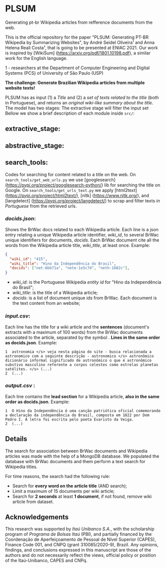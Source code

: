 # PLSUM
Generating pt-br Wikipedia articles from refference documents from the web.

This is the official repository for the paper "PLSUM: Generating PT-BR Wikipedia by Summarizing Websites", by André Seidel Oliveira¹ and Anna Helena Reali Costa¹, that is going to be presented at ENIAC 2021.
Our work is inspired by [WikiSum] (https://arxiv.org/pdf/1801.10198.pdf), a similar work for the English language. 

1 - researchers at the Department of Computer Engineering and Digital Systems (PCS) of University of São Paulo (USP)

__The challenge: Generate Brazilian Wikipedia articles from multiple website texts!__

PLSUM has as input (1) a _Title_ and (2) a _set of texts related to the title_ (both in Portuguese), and returns an _original wiki-like summary about the title_.
The model has two stages: The extractive stage will filter the input set 
Bellow we show a brief description of each module inside ```src/```:

## extractive_stage:

## abstractive_stage:


## search_tools:
Codes for searching for content related to a title on the web. 
On ```search_tools/get_web_urls.py``` we use [googlesearch] (https://pypi.org/project/googlesearch-python/) lib for searching the title on Google.
On ```search_tools/get_urls_text.py``` we apply [html2text] (https://pypi.org/project/html2text/), [nltk] (https://www.nltk.org/), and [langdetect] (https://pypi.org/project/langdetect/) to scrap and filter texts _in Portuguese_ from the retrieved urls.

### _docids.json_:
Shows the BrWac docs related to each Wikipedia article. Each line is a json entry relating a unique Wikipedia article identifier, _wiki_id_, to several BrWac unique identifiers for documents, _docids_. Each BrWac document cite all the words from the Wikipedia article title, _wiki_title_, at least once. 
Example:
```json
{
  "wiki_id": "415", 
  "wiki_title": "Hino da Independência do Brasil", 
  "docids": ["net-6bb71a", "nete-1e5c7d", "neth-1682c"],
}
```
- _wiki_id_: is the Portuguese Wikipedia _entity id_ for "Hino da Independência do Brasil";
- _wiki_title_: is the title of a Wikipedia article;
- _docids_: is a list of document unique ids from BrWac. Each document is the text content from an website;

### _input.csv_:
Each line has the title for a wiki article and the __sentences__ (document's extracts with a maximum of 100 words) from the BrWac documents associated to the article, separated by the symbol _</s>_. __Lines in the same order as docids.json__.
Example:
```
1  astronomia </s> veja nesta página do site - busca relacionada a astronomico com a seguinte descrição - astronomico </s> astronômico dicionário informal significado de astronômico o que é astronômico substivo masculino referente a corpos celestes como estrelas planetas satélites. </s> (...)
2  (...)
```

### _output.csv_ :
Each line contains the __lead section__ for a Wikipedia article, __also in the same order as docids.json__.
Example:
```
1  O Hino da Independência é uma canção patriótica oficial comemorando a declaração da independência do Brasil, composta em 1822 por Dom Pedro I. A letra foi escrita pelo poeta Evaristo da Veiga.
2  (...)
```

## Details
The search for association between BrWac documents and Wikipedia articles was made with the help of a MongoDB database. We populated the database with BrWac documents and them perform a text search for Wikipedia titles. 

For time reasons, the search had the following rule:
- Search for __every word on the article title__ (AND search);
- Limit a maximum of 15 documents per wiki article;
- Search for __2 seconds__ at least __1 document__, if not found, remove wiki article from dataset.

## Acknowledgements
This research was supported by _Itaú Unibanco S.A._, with the scholarship program of _Programa de Bolsas Itaú_ (PBI), and partially financed by the Coordenação de Aperfeiçoamento de Pessoal de Nível Superior (CAPES), Finance Code 001, and CNPQ (grant 310085/2020-9), Brazil.
Any opinions, findings, and conclusions expressed in this manuscript are those of the authors and do not necessarily reflect the views, official policy or position of the Itaú-Unibanco, CAPES and CNPq.
